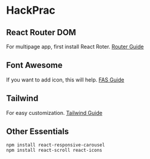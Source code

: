# HackPrac
## React Router DOM
For multipage app, first install React Roter.
[Router Guide](frontend_essentials/ReactRouterDom.md)
## Font Awesome
If you want to add icon, this will help.
[FAS Guide](frontend_essentials/FontAwesome.md)

## Tailwind
For easy customization.
[Tailwind Guide](frontend_essentials/Tailwind.md)

## Other Essentials
```
npm install react-responsive-carousel
npm install react-scroll react-icons
```
